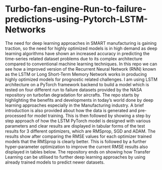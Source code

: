 # Turbo-fan-engine-Run-to-failure-predictions-using-Pytorch-LSTM-Networks
The need for deep learning approaches in SMART manufacturing is gaining traction, so the need for highly optimized models is in high demand as deep learning algorithms have shown an increased accuracy in predicting the time-series related dataset problems due to its complex architecture compared to conventional machine learning techniques. In this repo we can see how a improved version of the Recurrent Neural Network (RNN) known as the LSTM or Long Short-Term Memory Network works in producing highly optimized models for prognostic related challenges. I am using LSTM architecture on a PyTorch framework backend to build a model which is tested on four different run to failure datasets provided by the NASA repository on turbofan degradation for aircrafts. The repo starts by highlighting the benefits and developments in today’s world done by deep learning approaches especially in the Manufacturing industry. A brief introduction is also provided about how the data is generated and pre-processed for model training. This is then followed by showing a step by step approach of how the LSTM PyTorch model is designed with various parameters and clear results are displayed in tabular forms of the test results for 3 different optimizers, which are RMSprop, SGD and ADAM. The results show after comparing the RMSE values for each optimizer trained models that the RMSprop is clearly better. This is followed by a further hyper-parameter optimization to improve the current RMSE results also displayed in tables below. The repository ends on showing how Transfer Learning can be utilised to further deep learning approaches by using already trained models to predict newer datasets.  
